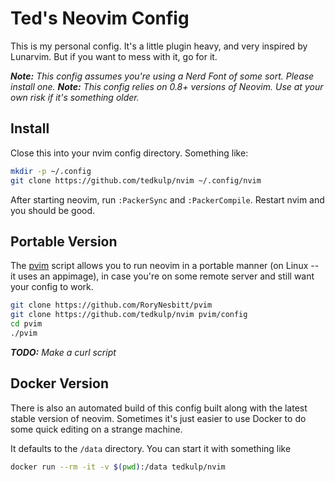 # Ted's Neovim Config

This is my personal config. It's a little plugin heavy, and very inspired by
Lunarvim. But if you want to mess with it, go for it.

_**Note:** This config assumes you're using a Nerd Font of some sort.  Please install one._
_**Note:** This config relies on 0.8+ versions of Neovim. Use at your own risk if it's something older._

## Install

Close this into your nvim config directory.  Something like:

``` bash
mkdir -p ~/.config
git clone https://github.com/tedkulp/nvim ~/.config/nvim
```

After starting neovim, run `:PackerSync` and `:PackerCompile`. Restart nvim
and you should be good.

## Portable Version

The [pvim](https://github.com/RoryNesbitt/pvim) script allows you to run neovim in
a portable manner (on Linux -- it uses an appimage), in case you're on some remote
server and still want your config to work.

``` bash
git clone https://github.com/RoryNesbitt/pvim
git clone https://github.com/tedkulp/nvim pvim/config
cd pvim
./pvim
```

_**TODO:** Make a curl script_

## Docker Version

There is also an automated build of this config built along with the latest stable
version of neovim. Sometimes it's just easier to use Docker to do some quick editing
on a strange machine.

It defaults to the `/data` directory.  You can start it with something like

``` bash
docker run --rm -it -v $(pwd):/data tedkulp/nvim
```
